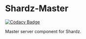 # Shardz-Master

[![Codacy Badge](https://app.codacy.com/project/badge/Grade/960f7ff0caf64d3fb8e92ce67da498ff)](https://www.codacy.com?utm_source=github.com&amp;utm_medium=referral&amp;utm_content=Exanis/shardz-master&amp;utm_campaign=Badge_Grade)

Master server component for Shardz.
